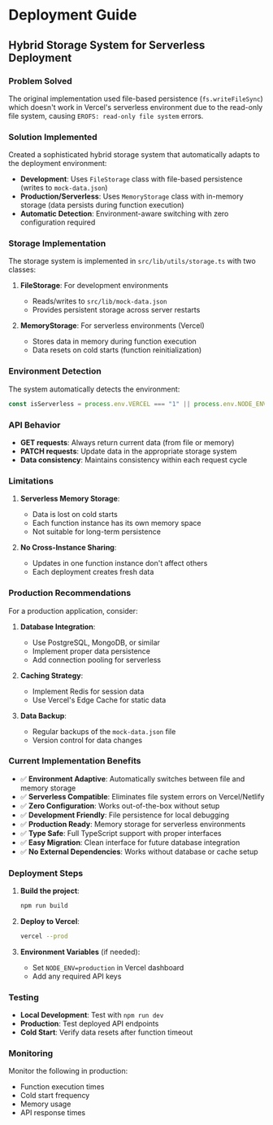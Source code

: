 # Deployment Guide

## Hybrid Storage System for Serverless Deployment

### Problem Solved
The original implementation used file-based persistence (`fs.writeFileSync`) which doesn't work in Vercel's serverless environment due to the read-only file system, causing `EROFS: read-only file system` errors.

### Solution Implemented
Created a sophisticated hybrid storage system that automatically adapts to the deployment environment:

- **Development**: Uses `FileStorage` class with file-based persistence (writes to `mock-data.json`)
- **Production/Serverless**: Uses `MemoryStorage` class with in-memory storage (data persists during function execution)
- **Automatic Detection**: Environment-aware switching with zero configuration required

### Storage Implementation

The storage system is implemented in `src/lib/utils/storage.ts` with two classes:

1. **FileStorage**: For development environments
   - Reads/writes to `src/lib/mock-data.json`
   - Provides persistent storage across server restarts

2. **MemoryStorage**: For serverless environments (Vercel)
   - Stores data in memory during function execution
   - Data resets on cold starts (function reinitialization)

### Environment Detection

The system automatically detects the environment:
```typescript
const isServerless = process.env.VERCEL === "1" || process.env.NODE_ENV === "production";
```

### API Behavior

- **GET requests**: Always return current data (from file or memory)
- **PATCH requests**: Update data in the appropriate storage system
- **Data consistency**: Maintains consistency within each request cycle

### Limitations

1. **Serverless Memory Storage**:
   - Data is lost on cold starts
   - Each function instance has its own memory space
   - Not suitable for long-term persistence

2. **No Cross-Instance Sharing**:
   - Updates in one function instance don't affect others
   - Each deployment creates fresh data

### Production Recommendations

For a production application, consider:

1. **Database Integration**:
   - Use PostgreSQL, MongoDB, or similar
   - Implement proper data persistence
   - Add connection pooling for serverless

2. **Caching Strategy**:
   - Implement Redis for session data
   - Use Vercel's Edge Cache for static data

3. **Data Backup**:
   - Regular backups of the `mock-data.json` file
   - Version control for data changes

### Current Implementation Benefits

- ✅ **Environment Adaptive**: Automatically switches between file and memory storage
- ✅ **Serverless Compatible**: Eliminates file system errors on Vercel/Netlify
- ✅ **Zero Configuration**: Works out-of-the-box without setup
- ✅ **Development Friendly**: File persistence for local debugging
- ✅ **Production Ready**: Memory storage for serverless environments
- ✅ **Type Safe**: Full TypeScript support with proper interfaces
- ✅ **Easy Migration**: Clean interface for future database integration
- ✅ **No External Dependencies**: Works without database or cache setup

### Deployment Steps

1. **Build the project**:
   ```bash
   npm run build
   ```

2. **Deploy to Vercel**:
   ```bash
   vercel --prod
   ```

3. **Environment Variables** (if needed):
   - Set `NODE_ENV=production` in Vercel dashboard
   - Add any required API keys

### Testing

- **Local Development**: Test with `npm run dev`
- **Production**: Test deployed API endpoints
- **Cold Start**: Verify data resets after function timeout

### Monitoring

Monitor the following in production:
- Function execution times
- Cold start frequency
- Memory usage
- API response times
